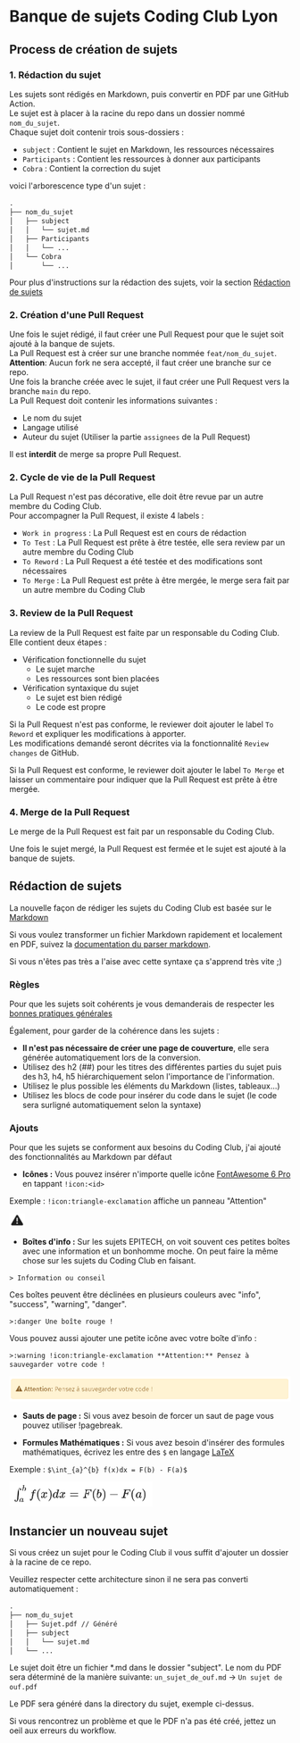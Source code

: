 # Banque de sujets Coding Club Lyon

## Process de création de sujets

### 1. Rédaction du sujet

Les sujets sont rédigés en Markdown, puis convertir en PDF par une GitHub Action.<br>
Le sujet est à placer à la racine du repo dans un dossier nommé `nom_du_sujet`.<br>
Chaque sujet doit contenir trois sous-dossiers :
- `subject` : Contient le sujet en Markdown, les ressources nécessaires
- `Participants` : Contient les ressources à donner aux participants
- `Cobra` : Contient la correction du sujet

voici l'arborescence type d'un sujet :
```
.
├── nom_du_sujet
│   ├── subject
│   │   └── sujet.md
│   ├── Participants
│   │   └── ...
│   └── Cobra
│       └── ...
```

Pour plus d'instructions sur la rédaction des sujets, voir la section [Rédaction de sujets](#rédaction-de-sujets)

### 2. Création d'une Pull Request

Une fois le sujet rédigé, il faut créer une Pull Request pour que le sujet soit ajouté à la banque de sujets.<br>
La Pull Request est à créer sur une branche nommée `feat/nom_du_sujet`.<br>
**Attention**: Aucun fork ne sera accepté, il faut créer une branche sur ce repo.<br>
Une fois la branche créée avec le sujet, il faut créer une Pull Request vers la branche `main` du repo.<br>
La Pull Request doit contenir les informations suivantes :
- Le nom du sujet
- Langage utilisé
- Auteur du sujet (Utiliser la partie `assignees` de la Pull Request)

Il est **interdit** de merge sa propre Pull Request.

### 2. Cycle de vie de la Pull Request

La Pull Request n'est pas décorative, elle doit être revue par un autre membre du Coding Club.<br>
Pour accompagner la Pull Request, il existe 4 labels :
- `Work in progress` : La Pull Request est en cours de rédaction
- `To Test` : La Pull Request est prête à être testée, elle sera review par un autre membre du Coding Club
- `To Reword` : La Pull Request a été testée et des modifications sont nécessaires
- `To Merge` : La Pull Request est prête à être mergée, le merge sera fait par un autre membre du Coding Club

### 3. Review de la Pull Request

La review de la Pull Request est faite par un responsable du Coding Club.<br>
Elle contient deux étapes :
- Vérification fonctionnelle du sujet
  - Le sujet marche
  - Les ressources sont bien placées
- Vérification syntaxique du sujet
  - Le sujet est bien rédigé
  - Le code est propre

Si la Pull Request n'est pas conforme, le reviewer doit ajouter le label `To Reword` et expliquer les modifications à apporter.<br>
Les modifications demandé seront décrites via la fonctionnalité `Review changes` de GitHub.

Si la Pull Request est conforme, le reviewer doit ajouter le label `To Merge` et laisser un commentaire pour indiquer que la Pull Request est prête à être mergée.

### 4. Merge de la Pull Request

Le merge de la Pull Request est fait par un responsable du Coding Club.<br>

Une fois le sujet mergé, la Pull Request est fermée et le sujet est ajouté à la banque de sujets.

## Rédaction de sujets

La nouvelle façon de rédiger les sujets du Coding Club est basée sur le [Markdown](https://www.markdownguide.org/cheat-sheet/)

Si vous voulez transformer un fichier Markdown rapidement et localement en PDF, suivez la [documentation du parser markdown](.github/workflows/parser/README.md).

Si vous n'êtes pas très a l'aise avec cette syntaxe ça s'apprend très vite ;)

### Règles
Pour que les sujets soit cohérents je vous demanderais de respecter les [bonnes pratiques générales](https://www.markdownguide.org/basic-syntax/)

Également, pour garder de la cohérence dans les sujets :

- **Il n'est pas nécessaire de créer une page de couverture**, elle sera générée automatiquement lors de la conversion.
- Utilisez des h2 (##) pour les titres des différentes parties du sujet puis des h3, h4, h5 hiérarchiquement selon l'importance de l'information.
- Utilisez le plus possible les éléments du Markdown (listes, tableaux...)
- Utilisez les blocs de code pour insérer du code dans le sujet (le code sera surligné automatiquement selon la syntaxe)

### Ajouts
Pour que les sujets se conforment aux besoins du Coding Club, j'ai ajouté des fonctionnalités au Markdown par défaut

- **Icônes :**
Vous pouvez insérer n'importe quelle icône [FontAwesome 6 Pro](https://fontawesome.com/search) en tappant `!icon:<id>`

Exemple : `!icon:triangle-exclamation` affiche un panneau "Attention"

![](/.github/codingclub/assets/warning.png)

- **Boîtes d'info :**
Sur les sujets EPITECH, on voit souvent ces petites boîtes avec une information et un bonhomme moche.
On peut faire la même chose sur les sujets du Coding Club en faisant.
```
> Information ou conseil
```

Ces boîtes peuvent être déclinées en plusieurs couleurs avec "info", "success", "warning", "danger".

```
>:danger Une boîte rouge !
```

Vous pouvez aussi ajouter une petite icône avec votre boîte d'info :

```
>:warning !icon:triangle-exclamation **Attention:** Pensez à sauvegarder votre code !
```

![](/.github/codingclub/assets/info.png)

- **Sauts de page :**
Si vous avez besoin de forcer un saut de page vous pouvez utiliser !pagebreak.


- **Formules Mathématiques :**
Si vous avez besoin d'insérer des formules mathématiques, écrivez les entre des `$` en langage [LaTeX](https://latexeditor.lagrida.com/)

Exemple : `$\int_{a}^{b} f(x)dx = F(b) - F(a)$`

![](/.github/codingclub/assets/formula.png)

## Instancier un nouveau sujet
Si vous créez un sujet pour le Coding Club il vous suffit d'ajouter un dossier à la racine de ce repo.

Veuillez respecter cette architecture sinon il ne sera pas converti automatiquement :

```
.
├── nom_du_sujet
│   ├── Sujet.pdf // Généré
│   ├── subject
│   │   └── sujet.md
│   └── ...
```

Le sujet doit être un fichier \*.md dans le dossier "subject". Le nom du PDF sera déterminé de la manière suivante: `un_sujet_de_ouf.md` -> `Un sujet de ouf.pdf`

Le PDF sera généré dans la directory du sujet, exemple ci-dessus.

Si vous rencontrez un problème et que le PDF n'a pas été créé, jettez un oeil aux erreurs du workflow.
